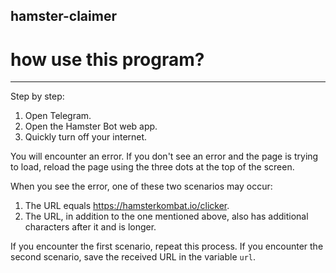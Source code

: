 ## hamster-claimer

# how use this program?
---
Step by step:

1. Open Telegram.
2. Open the Hamster Bot web app.
3. Quickly turn off your internet.

You will encounter an error.
If you don't see an error and the page is trying to load, reload the page using the three dots at the top of the screen.

When you see the error, one of these two scenarios may occur:

1. The URL equals https://hamsterkombat.io/clicker.
2. The URL, in addition to the one mentioned above, also has additional characters after it and is longer.

If you encounter the first scenario, repeat this process. If you encounter the second scenario, save the received URL in the variable `url`.
